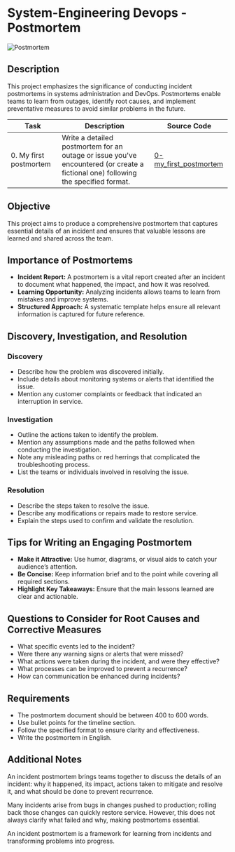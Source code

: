 # System-Engineering Devops - Postmortem

![Postmortem](https://github.com/user-attachments/assets/e1389448-8493-4cac-ad3a-e9891ec873fb)


## Description

This project emphasizes the significance of conducting incident postmortems in systems administration and DevOps. Postmortems enable teams to learn from outages, identify root causes, and implement preventative measures to avoid similar problems in the future.

| Task | Description | Source Code |
|------|-------------|-------------|
| 0. My first postmortem | Write a detailed postmortem for an outage or issue you've encountered (or create a fictional one) following the specified format. | [0-my_first_postmortem](./0-my_first_postmortem) |

## Objective

This project aims to produce a comprehensive postmortem that captures essential details of an incident and ensures that valuable lessons are learned and shared across the team.

## Importance of Postmortems

- **Incident Report:** A postmortem is a vital report created after an incident to document what happened, the impact, and how it was resolved.
- **Learning Opportunity:** Analyzing incidents allows teams to learn from mistakes and improve systems.
- **Structured Approach:** A systematic template helps ensure all relevant information is captured for future reference.

## Discovery, Investigation, and Resolution

### Discovery

- Describe how the problem was discovered initially.
- Include details about monitoring systems or alerts that identified the issue.
- Mention any customer complaints or feedback that indicated an interruption in service.

### Investigation

- Outline the actions taken to identify the problem.
- Mention any assumptions made and the paths followed when conducting the investigation.
- Note any misleading paths or red herrings that complicated the troubleshooting process.
- List the teams or individuals involved in resolving the issue.

### Resolution

- Describe the steps taken to resolve the issue.
- Describe any modifications or repairs made to restore service.
- Explain the steps used to confirm and validate the resolution.

## Tips for Writing an Engaging Postmortem

- **Make it Attractive:** Use humor, diagrams, or visual aids to catch your audience’s attention.
- **Be Concise:** Keep information brief and to the point while covering all required sections.
- **Highlight Key Takeaways:** Ensure that the main lessons learned are clear and actionable.

## Questions to Consider for Root Causes and Corrective Measures

- What specific events led to the incident?
- Were there any warning signs or alerts that were missed?
- What actions were taken during the incident, and were they effective?
- What processes can be improved to prevent a recurrence?
- How can communication be enhanced during incidents?

## Requirements

- The postmortem document should be between 400 to 600 words.
- Use bullet points for the timeline section.
- Follow the specified format to ensure clarity and effectiveness.
- Write the postmortem in English.

## Additional Notes

An incident postmortem brings teams together to discuss the details of an incident: why it happened, its impact, actions taken to mitigate and resolve it, and what should be done to prevent recurrence.

Many incidents arise from bugs in changes pushed to production; rolling back those changes can quickly restore service. However, this does not always clarify what failed and why, making postmortems essential.

An incident postmortem is a framework for learning from incidents and transforming problems into progress.
